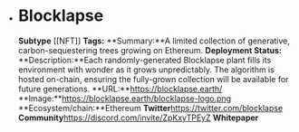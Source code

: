 - # Blocklapse
  **Subtype** [[NFT]]
  **Tags:** 
  **Summary:**A limited collection of generative, carbon-sequestering trees growing on Ethereum.
  **Deployment Status:**
  **Description:**Each randomly-generated Blocklapse plant fills its environment with wonder as it grows unpredictably. The algorithm is hosted on-chain, ensuring the fully-grown collection will be available for future generations.
  **URL:**https://blocklapse.earth/
  **Image:**https://blocklapse.earth/blocklapse-logo.png
  **Ecosystem/chain:**Ethereum
  **Twitter**https://twitter.com/blocklapse
  **Community**https://discord.com/invite/ZpKxyTPEyZ
  **Whitepaper**
